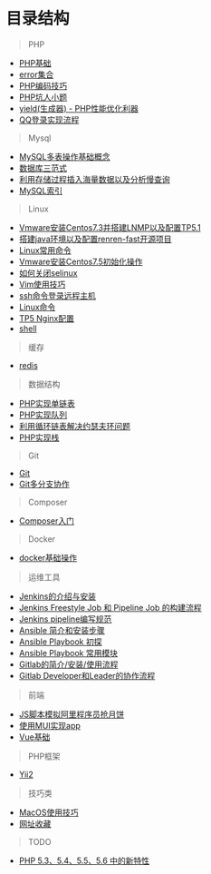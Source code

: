 # 目录结构
> PHP  
- [PHP基础](note_013)
- [error集合](note_029)
- [PHP编码技巧](note_038)
- [PHP坑人小题](note_039)
- [yield(生成器) - PHP性能优化利器](note_040)
- [QQ登录实现流程](note_042)

> Mysql  
- [MySQL多表操作基础概念](note_004)
- [数据库三范式](note_005)
- [利用存储过程插入海量数据以及分析慢查询](note_006)
- [MySQL索引](note_011)

> Linux  
- [Vmware安装Centos7.3并搭建LNMP以及配置TP5.1](note_012)
- [搭建java环境以及配置renren-fast开源项目](note_015)
- [Linux常用命令](note_016)  
- [Vmware安装Centos7.5初始化操作](note_018)
- [如何关闭selinux](note_020)
- [Vim使用技巧](note_024)
- [ssh命令登录远程主机](note_027)
- [Linux命令](note_030)
- [TP5 Nginx配置](note_043)
- [shell](note_045)

> 缓存  
- [redis](note_003)

> 数据结构  
- [PHP实现单链表](note_007)
- [PHP实现队列](note_008)
- [利用循环链表解决约瑟夫环问题](note_009)
- [PHP实现栈](note_010)

> Git  
- [Git](note_017)
- [Git多分支协作](note_028)

> Composer  
- [Composer入门](note_014)

> Docker 
- [docker基础操作](note_019) 

> 运维工具  
- [Jenkins的介绍与安装](note_031)
- [Jenkins Freestyle Job 和 Pipeline Job 的构建流程](note_032)
- [Jenkins pipeline编写规范](note_033)
- [Ansible 简介和安装步骤](note_034)
- [Ansible Playbook 初探](note_035)
- [Ansible Playbook 常用模块](note_036)
- [Gitlab的简介/安装/使用流程](note_037)
- [Gitlab Developer和Leader的协作流程](note_041)

> 前端  
- [JS脚本模拟阿里程序员抢月饼](note_021)
- [使用MUI实现app](note_022)
- [Vue基础](note_044)

> PHP框架  
- [Yii2](note_025)

> 技巧类
- [MacOS使用技巧](note_023)
- [网址收藏](note_026)

> TODO
- [PHP 5.3、5.4、5.5、5.6 中的新特性](https://segmentfault.com/a/1190000002790818#articleHeader34)





